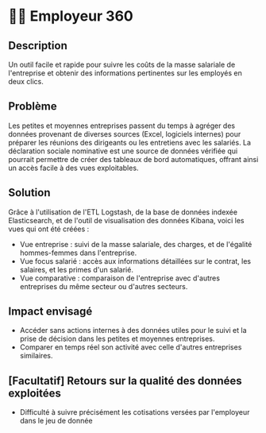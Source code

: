 # 👩‍💻 Employeur 360

## Description

Un outil facile et rapide pour suivre les coûts de la masse salariale de l'entreprise et obtenir des informations pertinentes sur les employés en deux clics.

## Problème

Les petites et moyennes entreprises passent du temps à agréger des données provenant de diverses sources (Excel, logiciels internes) pour préparer les réunions des dirigeants ou les entretiens avec les salariés. La déclaration sociale nominative est une source de données vérifiée qui pourrait permettre de créer des tableaux de bord automatiques, offrant ainsi un accès facile à des vues exploitables.

## Solution

Grâce à l'utilisation de l'ETL Logstash, de la base de données indexée Elasticsearch, et de l'outil de visualisation des données Kibana, voici les vues qui ont été créées :
* Vue entreprise : suivi de la masse salariale, des charges, et de l'égalité hommes-femmes dans l'entreprise.
* Vue focus salarié : accès aux informations détaillées sur le contrat, les salaires, et les primes d'un salarié.
* Vue comparative : comparaison de l'entreprise avec d'autres entreprises du même secteur ou d'autres secteurs.

## Impact envisagé

* Accéder sans actions internes à des données utiles pour le suivi et la prise de décision dans les petites et moyennes entreprises.
* Comparer en temps réel son activité avec celle d'autres entreprises similaires.

## [Facultatif] Retours sur la qualité des données exploitées

* Difficulté à suivre précisément les cotisations versées par l'employeur dans le jeu de donnée

